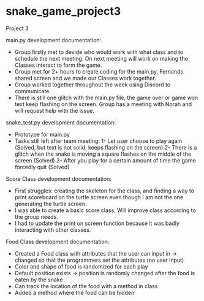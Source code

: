 # snake_game_project3
Project 3


main.py development documentation:
- Group firstly met to devide who would work with what class and to schedule the next meeting. On next meeting will work on making the Classes interact to form the game.
- Group met for 2+ hours to create coding for the main.py, Fernando shared screen and we made our Classes work together.
- Group worked together throughout the week using Discord to communicate.
- There is still one glitch with the main.py file, the game over or game won text keep flashing on the screen. Group has a meeting with Norah and will request help with the issue. 

snake_test.py development documentation:
- Prototype for main.py
- Tasks still left after team meeting: 
  1- Let user choose to play again (Solved, but text is not solid, keeps flashing on the screen)
  2- There is a glitch when the snake is moving a square flashes on the middle of the screen (Solved)
  3- After you play for a certain amount of time the game forcedly quit (Solved)

Score Class development documentation:
- First struggles: creating the skeleton for the class, and finding a way to print scoreboard on the turtle screen even though I am not the one generating the turtle screen.
- I was able to create a basic score class. Will improve class according to the group needs.
- I had to update the print on screen function because it was badly interacting with other classes.

Food Class development documentation:
- Created a Food class with attributes that the user can input in -> changed so that the programmers set the attributes (no user input)
- Color and shape of food is randomized for each play
- Default position exists -> position is randomly changed after the food is eaten by the snake
- Can track the location of the food with a method in class
- Added a method where the food can be hidden
